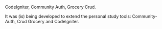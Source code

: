 CodeIgniter, Community Auth, Grocery Crud.

It was (is) being developed to extend the personal study tools: Community-Auth, Crud Grocery and CodeIgniter.
